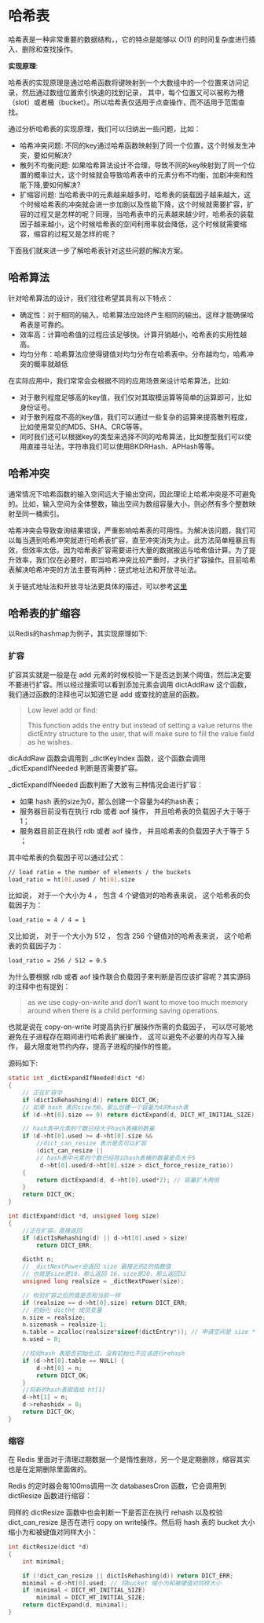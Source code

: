 # 哈希表

哈希表是一种非常重要的数据结构，，它的特点是能够以 O(1) 的时间复杂度进行插入、删除和查找操作。

**实现原理**:

哈希表的实现原理是通过哈希函数将键映射到一个大数组中的一个位置来访问记录，然后通过数组位置索引快速的找到记录，
其中，每个位置又可以被称为槽（slot）或者桶（bucket）。所以哈希表仅适用于点查操作，而不适用于范围查找。

通过分析哈希表的实现原理，我们可以归纳出一些问题，比如：

- 哈希冲突问题: 不同的key通过哈希函数映射到了同一个位置，这个时候发生冲突，要如何解决?
- 散列不均衡问题: 如果哈希算法设计不合理，导致不同的key映射到了同一个位置的概率过大，这个时候就会导致哈希表中的元素分布不均衡，加剧冲突和性能下降,要如何解决?
- 扩缩容问题: 当哈希表中的元素越来越多时，哈希表的装载因子越来越大，这个时候哈希表的冲突就会进一步加剧以及性能下降，这个时候就需要扩容，扩容的过程又是怎样的呢？同理，当哈希表中的元素越来越少时，哈希表的装载因子越来越小，这个时候哈希表的空间利用率就会降低，这个时候就需要缩容，缩容的过程又是怎样的呢？

下面我们就来进一步了解哈希表针对这些问题的解决方案。

## 哈希算法

针对哈希算法的设计，我们往往希望其具有以下特点：

- 确定性：对于相同的输入，哈希算法应始终产生相同的输出。这样才能确保哈希表是可靠的。
- 效率高：计算哈希值的过程应该足够快。计算开销越小，哈希表的实用性越高。
- 均匀分布：哈希算法应使得键值对均匀分布在哈希表中。分布越均匀，哈希冲突的概率就越低

在实际应用中，我们常常会会根据不同的应用场景来设计哈希算法，比如:

- 对于散列程度足够高的key值，我们仅对其取模运算等简单的运算即可，比如身份证号。
- 对于散列程度不高的key值，我们可以通过一些复杂的运算来提高散列程度，比如使用常见的MD5、SHA、CRC等等。
- 同时我们还可以根据key的类型来选择不同的哈希算法，比如整型我们可以使用直接寻址法，字符串我们可以使用BKDRHash、APHash等等。

## 哈希冲突

通常情况下哈希函数的输入空间远大于输出空间，因此理论上哈希冲突是不可避免的。比如，输入空间为全体整数，输出空间为数组容量大小，则必然有多个整数映射至同一桶索引。

哈希冲突会导致查询结果错误，严重影响哈希表的可用性。为解决该问题，我们可以每当遇到哈希冲突就进行哈希表扩容，直至冲突消失为止。此方法简单粗暴且有效，但效率太低，因为哈希表扩容需要进行大量的数据搬运与哈希值计算。为了提升效率，我们仅在必要时，即当哈希冲突比较严重时，才执行扩容操作。目前哈希表解决哈希冲突的方法主要有两种：链式地址法和开放寻址法。

关于链式地址法和开放寻址法更具体的描述，可以参考[这里](https://www.hello-algo.com/chapter_hashing/hash_collision/#621)

## 哈希表的扩缩容

以Redis的hashmap为例子，其实现原理如下:

### 扩容

扩容其实就是一般是在 add 元素的时候校验一下是否达到某个阈值，然后决定要不要进行扩容。所以经过搜索可以看到添加元素会调用 dictAddRaw 这个函数，我们通过函数的注释也可以知道它是 add 或查找的底层的函数。

> Low level add or find:
>
> This function adds the entry but instead of setting a value returns the dictEntry structure to the user, that will make sure to fill the value field as he wishes.

dicAddRaw 函数会调用到 _dictKeyIndex 函数，这个函数会调用_dictExpandIfNeeded 判断是否需要扩容。

_dictExpandIfNeeded 函数判断了大致有三种情况会进行扩容：

- 如果 hash 表的size为0，那么创建一个容量为4的hash表；
- 服务器目前没有在执行 rdb 或者 aof 操作， 并且哈希表的负载因子大于等于 1；
- 服务器目前正在执行 rdb 或者 aof 操作， 并且哈希表的负载因子大于等于 5 ；

其中哈希表的负载因子可以通过公式：

```sh
// load ratio = the number of elements / the buckets
load_ratio = ht[0].used / ht[0].size
```

比如说， 对于一个大小为 4 ， 包含 4 个键值对的哈希表来说， 这个哈希表的负载因子为：

```sh
load_ratio = 4 / 4 = 1
```

又比如说， 对于一个大小为 512 ， 包含 256 个键值对的哈希表来说， 这个哈希表的负载因子为：

```sh
load_ratio = 256 / 512 = 0.5
```

为什么要根据 rdb 或者 aof 操作联合负载因子来判断是否应该扩容呢？其实源码的注释中也有提到：
> as we use copy-on-write and don’t want to move too much memory around when there is a child performing saving operations.

也就是说在 copy-on-write 时提高执行扩展操作所需的负载因子， 可以尽可能地避免在子进程存在期间进行哈希表扩展操作， 这可以避免不必要的内存写入操作， 最大限度地节约内存，提高子进程的操作的性能。

源码如下:

```c
static int _dictExpandIfNeeded(dict *d)
{ 
    // 正在扩容中
    if (dictIsRehashing(d)) return DICT_OK; 
    // 如果 hash 表的size为0，那么创建一个容量为4的hash表
    if (d->ht[0].size == 0) return dictExpand(d, DICT_HT_INITIAL_SIZE);

    // hash表中元素的个数已经大于hash表桶的数量
    if (d->ht[0].used >= d->ht[0].size &&
        //dict_can_resize 表示是否可以扩容
        (dict_can_resize ||
        // hash表中元素的个数已经除以hash表桶的数量是否大于5
         d->ht[0].used/d->ht[0].size > dict_force_resize_ratio))
    {
        return dictExpand(d, d->ht[0].used*2); // 容量扩大两倍
    }
    return DICT_OK;
}

int dictExpand(dict *d, unsigned long size)
{
    //正在扩容，直接返回
    if (dictIsRehashing(d) || d->ht[0].used > size)
        return DICT_ERR;

    dictht n;  
    // _dictNextPower会返回 size 最接近的2的指数值
    // 也就是size是10，那么返回 16，size是20，那么返回32
    unsigned long realsize = _dictNextPower(size); 

    // 校验扩容之后的值是否和当前一样
    if (realsize == d->ht[0].size) return DICT_ERR;
    // 初始化 dictht 成员变量
    n.size = realsize;
    n.sizemask = realsize-1;
    n.table = zcalloc(realsize*sizeof(dictEntry*)); // 申请空间是 size * Entry的大小
    n.used = 0;

    //校验hash 表是否初始化过，没有初始化不应该进行rehash
    if (d->ht[0].table == NULL) {
        d->ht[0] = n;
        return DICT_OK;
    }
    //将新的hash表赋值给 ht[1]
    d->ht[1] = n;
    d->rehashidx = 0;
    return DICT_OK;
}
```

### 缩容

在 Redis 里面对于清理过期数据一个是惰性删除，另一个是定期删除，缩容其实也是在定期删除里面做的。

Redis 的定时器会每100ms调用一次 databasesCron 函数，它会调用到 dictResize 函数进行缩容：

同样的 dictResize 函数中也会判断一下是否正在执行 rehash 以及校验 dict_can_resize 是否在进行 copy on write操作。然后将 hash 表的 bucket 大小缩小为和被键值对同样大小：

```c
int dictResize(dict *d)
{
    int minimal;

    if (!dict_can_resize || dictIsRehashing(d)) return DICT_ERR;
    minimal = d->ht[0].used; // 将bucket 缩小为和被键值对同样大小
    if (minimal < DICT_HT_INITIAL_SIZE)
        minimal = DICT_HT_INITIAL_SIZE;
    return dictExpand(d, minimal);
}
```

